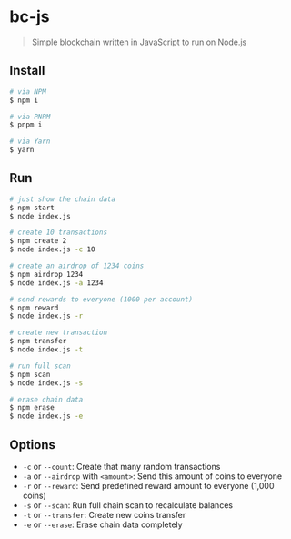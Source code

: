 # bc-js

> Simple blockchain written in JavaScript to run on Node.js

## Install

```bash
# via NPM
$ npm i

# via PNPM
$ pnpm i

# via Yarn
$ yarn
```

## Run

```bash
# just show the chain data
$ npm start
$ node index.js

# create 10 transactions
$ npm create 2
$ node index.js -c 10

# create an airdrop of 1234 coins
$ npm airdrop 1234
$ node index.js -a 1234

# send rewards to everyone (1000 per account)
$ npm reward
$ node index.js -r

# create new transaction
$ npm transfer
$ node index.js -t

# run full scan
$ npm scan
$ node index.js -s

# erase chain data
$ npm erase
$ node index.js -e
```

## Options

- `-c` or `--count`: Create that many random transactions
- `-a` or `--airdrop` with `<amount>`: Send this amount of coins to everyone
- `-r` or `--reward`: Send predefined reward amount to everyone (1,000 coins)
- `-s` or `--scan`: Run full chain scan to recalculate balances
- `-t` or `--transfer`: Create new coins transfer
- `-e` or `--erase`: Erase chain data completely
